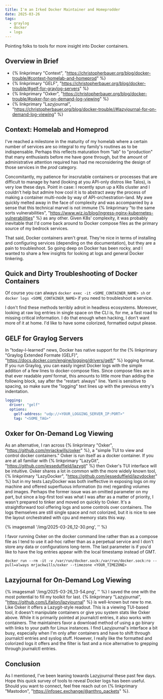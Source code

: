 ```yaml
---
title: I'm an Irked Docker Maintainer and Homeprodder
date: 2025-03-26
tags:
  - graylog
  - docker
  - logs
---
```

Pointing folks to tools for more insight into Docker containers.  
## Overview in Brief
- {% linkprimary "Context", "https://christopherbauer.org/blog/docker-trouble/#context-homelab-and-homeprod" %}
- {% linkprimary "GELF", "https://christopherbauer.org/blog/docker-trouble/#gelf-for-graylog-servers" %}
- {% linkprimary "Oxker", "https://christopherbauer.org/blog/docker-trouble/#oxker-for-on-demand-log-viewing" %}
- {% linkprimary "Lazyjournal", "https://christopherbauer.org/blog/docker-trouble//#lazyjournal-for-on-demand-log-viewing" %}

## Context: Homelab and Homeprod
I've reached a milestone in the maturity of my homelab where a certain number of services are so integral to my family's routines as to be indispensable.  Perhaps this reflects maturation from "lab" to "production" that many enthusiasts before me have gone through, but the amount of administrative attention required has had me reconsidering the design of those services in the *prod* category.  

Concomitantly, my patience for inscrutable containers or processes that are difficult to manage by hand (looking at you API-only distros like Talos), is very low these days.  Point in case: I recently spun up a K8s cluster and I couldn't help but admire how cool it is to abstract away the process of making a container multi-node by way of API-orchestration-land.  My awe quickly melted away in the face of complexity and was accompanied by a sense that this technical marvel is not immune {% linkprimary "to the same sorts vulnerabilities", "https://www.wiz.io/blog/ingress-nginx-kubernetes-vulnerabilities" %} as any other. Given K8s' complexity, it was probably inevitable that I'd come back around to Docker compose files as the primary source of my bedrock services.

That said, Docker containers aren't great.  They're nice in terms of installing and configuring  services (depending on the documentation), but they are a pain to troubleshoot.  So going deep on Docker has been rocky, and I wanted to share a few insights for looking at logs and general Docker tinkering.


## Quick and Dirty Troubleshooting of Docker Containers
Of course you can always `docker exec -it <SOME_CONTAINER_NAME> sh` or `docker logs <SOME_CONTAINER_NAME>` if you need to troubleshoot a service.  

I don't find these methods terribly adroit in headless ecosystems.  Moreover, looking at raw log entries in single space on the CLI is, for me, a fast road to missing critical information.  I do that enough when hacking, I don't want more of it at home.  I'd like to have some colorized, formatted output please.


## GELF for Graylog Servers
In "today-I-learned" news, Docker has native support for the {% linkprimary "Graylog Extended Formate (GELF)", "https://docs.docker.com/engine/logging/drivers/gelf/" %} logging format.  If you run Graylog, you can easily ingest Docker logs with the simple addition of a few lines to docker-compose files.  Since compose files are in that ever readable *yaml* format, this amounts to little more than adding the following block, say after the "restart: always" line.  Yaml is sensitive to spacing, so make sure the "logging" text lines up with the previous entry's indentation.
```yaml
logging:
  driver: "gelf"
  options:
    gelf-address: "udp://<YOUR_LOGGING_SERVER_IP:PORT>"
    tag: "<SOME_TAG>"
```


## Oxker for On-Demand Log Viewing
As an alternative, I ran across {% linkprimary "Oxker", "https://github.com/mrjackwills/oxker" %}, a "simple TUI to view and control docker containers."  Oxker is run itself as a docker container.  If you are at all familiar with {% linkprimary "LazyGit", "https://github.com/jesseduffield/lazygit" %} then Oxker's TUI interface will be intuitive.  Oxker shares a lot in common with the more widely known tool, {% linkprimary "LazyDocker", "https://github.com/jesseduffield/lazydocker" %} but in my tests LazyDocker was both ineffective in exposing logs on my machine and offered superfluous information (to me) regarding volumes and images.  Perhaps the former issue was an omitted parameter on my part, but since a log-first tool was what I was after as a matter of priority, I wasn't prepared to tinker and moved on quickly to Oxker.  It's a straightforward tool offering logs and some controls over containers.  The logs themselves are still single space and not colorized, but it is nice to see the layout orchestrated with cpu and memory stats this way.

{% imagesmall '/img/2025-03-26_12-30.png', '' %}

I favor running Oxker on the docker command line rather than as a compose file as I tend to use it ad-hoc rather than as a perpetual service and I don't store any data or configurations long-term.  The last parameter is if you'd like to have the log entries appear with the local timestamp instead of GMT.
```cli
docker run --rm -it -v /var/run/docker.sock:/var/run/docker.sock:ro --pull=always mrjackwills/oxker --timezone <YOUR_TIMEZONE>
```


## Lazyjournal for On-Demand Log Viewing
{% imagesmall '/img/2025-03-26_13-54.png', '' %}
I saved the one with the most potential to fill my toolkit for last. {% linkprimary "Lazyjournal", "https://github.com/Lifailon/lazyjournal" %} is well-known but new to me. Like Oxker it offers a Lazygit-style readout. This is a viewing TUI-based tool, it doesn't manipulate containers or give you system stats like Oxker above. While it is primarily pointed at journalctl entries, it also works with containers. The maintainers favor a download method of using a go binary with links to your path for Linux instances. I find Lazyjournal's interface a bit busy, especially when I'm only after containers and have to shift through journalctl entries and syslog stuff.  However, I really like the formatted and colorized logs it offers and the filter is fast and a nice alternative to grepping through journalctl entries.


## Conclusion
As I mentioned, I've been leaning towards Lazyjournal these past few days.  Hope this quick survey of tools to reveal Docker logs has been useful.  Should you want to connect, feel free reach out on {% linkprimary "Mastodon", "https://infosec.exchange/@anthro_packets" %}. 